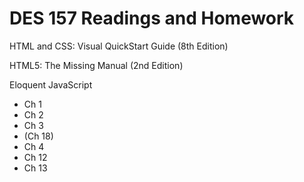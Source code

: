 # DES 157 Readings and Homework


HTML and CSS: Visual QuickStart Guide (8th Edition)

HTML5: The Missing Manual (2nd Edition)

Eloquent JavaScript

* Ch 1
* Ch 2
* Ch 3
* (Ch 18)
* Ch 4
* Ch 12
* Ch 13

